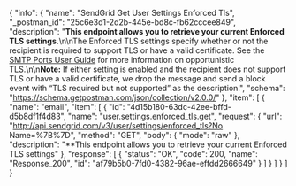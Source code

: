 {
  "info": {
    "name": "SendGrid Get User Settings Enforced Tls",
    "_postman_id": "25c6e3d1-2d2b-445e-bd8c-fb62cccee849",
    "description": "**This endpoint allows you to retrieve your current Enforced TLS settings.**\n\nThe Enforced TLS settings specify whether or not the recipient is required to support TLS or have a valid certificate. See the [SMTP Ports User Guide](https://sendgrid.com/docs/Classroom/Basics/Email_Infrastructure/smtp_ports.html) for more information on opportunistic TLS.\n\n**Note:** If either setting is enabled and the recipient does not support TLS or have a valid certificate, we drop the message and send a block event with “TLS required but not supported” as the description.",
    "schema": "https://schema.getpostman.com/json/collection/v2.0.0/"
  },
  "item": [
    {
      "name": "email",
      "item": [
        {
          "id": "4d15b180-63dc-42ee-bffd-d5b8df1f4d83",
          "name": "user.settings.enforced_tls.get",
          "request": {
            "url": "http://api.sendgrid.com/v3/user/settings/enforced_tls?No Name=%7B%7D",
            "method": "GET",
            "body": {
              "mode": "raw"
            },
            "description": "**This endpoint allows you to retrieve your current Enforced TLS settings"
          },
          "response": [
            {
              "status": "OK",
              "code": 200,
              "name": "Response_200",
              "id": "af79b5b0-7fd0-4382-96ae-effdd2666649"
            }
          ]
        }
      ]
    }
  ]
}
